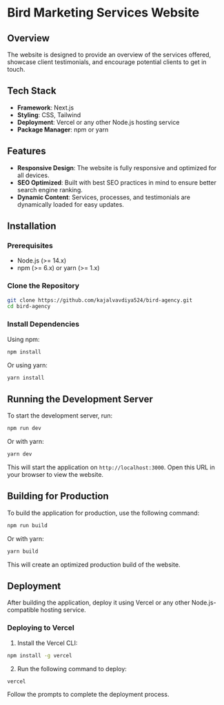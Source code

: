 # Bird Marketing Services Website

## Overview

The website is designed to provide an overview of the services offered, showcase client testimonials, and encourage potential clients to get in touch.

## Tech Stack

- **Framework**: Next.js
- **Styling**: CSS, Tailwind
- **Deployment**: Vercel or any other Node.js hosting service
- **Package Manager**: npm or yarn

## Features

- **Responsive Design**: The website is fully responsive and optimized for all devices.
- **SEO Optimized**: Built with best SEO practices in mind to ensure better search engine ranking.
- **Dynamic Content**: Services, processes, and testimonials are dynamically loaded for easy updates.

## Installation

### Prerequisites

- Node.js (>= 14.x)
- npm (>= 6.x) or yarn (>= 1.x)

### Clone the Repository

```bash
git clone https://github.com/kajalvavdiya524/bird-agency.git
cd bird-agency
```

### Install Dependencies

Using npm:

```bash
npm install
```

Or using yarn:

```bash
yarn install
```

## Running the Development Server

To start the development server, run:

```bash
npm run dev
```

Or with yarn:

```bash
yarn dev
```

This will start the application on `http://localhost:3000`. Open this URL in your browser to view the website.

## Building for Production

To build the application for production, use the following command:

```bash
npm run build
```

Or with yarn:

```bash
yarn build
```

This will create an optimized production build of the website.

## Deployment

After building the application, deploy it using Vercel or any other Node.js-compatible hosting service.

### Deploying to Vercel

1. Install the Vercel CLI:

```bash
npm install -g vercel
```

2. Run the following command to deploy:

```bash
vercel
```

Follow the prompts to complete the deployment process.

